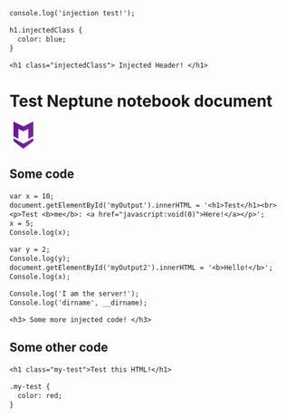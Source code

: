 ```neptune[inject=true]
console.log('injection test!');
```

```neptune[inject=true,language=CSS]
h1.injectedClass {
  color: blue;
}
```

```neptune[inject=true,language=HTML]
<h1 class="injectedClass"> Injected Header! </h1>
```

# Test Neptune notebook document

![image1](https://github.com/adam-p/markdown-here/raw/master/src/common/images/icon48.png "Logo Title Text 1")

## Some code

```neptune[title=Party&nbsp;1,scope=1,env=browser,frame=frame1,outputID=myOutput]
var x = 10;
document.getElementById('myOutput').innerHTML = '<h1>Test</h1><br><p>Test <b>me</b>: <a href="javascript:void(0)">Here!</a></p>';
x = 5;
Console.log(x);
```

```neptune[title=Party&nbsp;2,scope=2,env=browser,frame=frame1,outputID=myOutput2]
var y = 2;
Console.log(y);
document.getElementById('myOutput2').innerHTML = '<b>Hello!</b>';
Console.log(x);
```

```neptune[title=Server,scope=3,env=server,frame=frame1]
Console.log('I am the server!');
Console.log('dirname', __dirname);
```

```neptune[inject=true,language=HTML]
<h3> Some more injected code! </h3>
```

## Some other code

```neptune[title=HTML,frame=frame2,outputID=HTMLOutput,language=HTML]
<h1 class="my-test">Test this HTML!</h1>
```

```neptune[title=CSS,frame=frame2,language=CSS]
.my-test {
  color: red;
}
```
